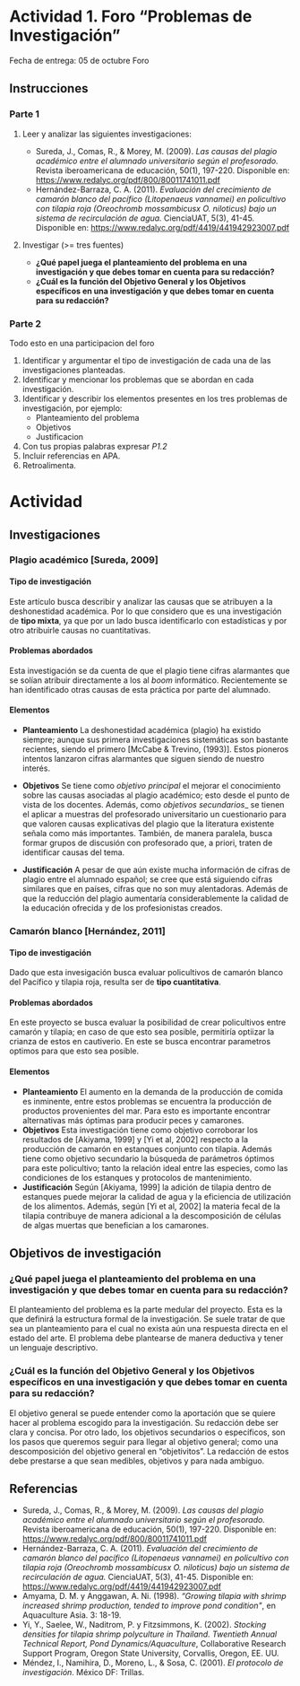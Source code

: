
# Actividad 1. Foro “Problemas de Investigación”

Fecha de entrega: 05 de octubre
Foro

## Instrucciones

### Parte 1

 1. Leer y analizar las siguientes investigaciones:
 	+ Sureda, J., Comas, R., & Morey, M. (2009). _Las causas del plagio académico entre el alumnado universitario según el profesorado._ Revista iberoamericana de educación, 50(1), 197-220. Disponible en: <https://www.redalyc.org/pdf/800/80011741011.pdf>
 	+ Hernández-Barraza, C. A. (2011). _Evaluación del crecimiento de camarón blanco del pacífico (Litopenaeus vannamei) en policultivo con tilapia roja (Oreochromb mossambicusx O. niloticus) bajo un sistema de recirculación de agua._ CienciaUAT, 5(3), 41-45. Disponible en: <https://www.redalyc.org/pdf/4419/441942923007.pdf>
 
 2. Investigar (>= tres fuentes) 
 	- __¿Qué papel juega el planteamiento del problema en una investigación y que debes tomar en cuenta para su redacción?__ 
 	- __¿Cuál es la función del Objetivo General y los Objetivos específicos en una investigación y que debes tomar en cuenta para su redacción?__
 	
### Parte 2

Todo esto en una participacion del foro

 1. Identificar y argumentar el tipo de investigación de cada una de las investigaciones planteadas.
 2. Identificar y mencionar los problemas que se abordan en cada investigación.
 3. Identificar y describir los elementos presentes en los tres problemas de investigación, por
ejemplo:
 	- Planteamiento del problema
 	- Objetivos
 	- Justificacion
 4. Con tus propias palabras expresar _P1.2_
 5. Incluir referencias en APA.
 6. Retroalimenta.
 
 
# Actividad

## Investigaciones

### Plagio académico [Sureda, 2009]

#### Tipo de investigación
Este artículo busca describir y analizar las causas que se atribuyen a la deshonestidad académica. Por lo que considero que es una investigación de __tipo mixta__, ya que por un lado busca identificarlo con estadísticas y por otro atribuirle causas no cuantitativas.


#### Problemas abordados
Esta investigación se da cuenta de que el plagio tiene cifras alarmantes que se solían atribuir directamente a los al _boom_ informático. Recientemente se han identificado otras causas de esta práctica por parte del alumnado.


#### Elementos

- __Planteamiento__ La deshonestidad académica (plagio) ha existido siempre; aunque sus primera investigaciones sistemáticas son bastante recientes, siendo el primero [McCabe & Trevino,  (1993)]. Estos pioneros intentos lanzaron cifras alarmantes que siguen siendo de nuestro interés.

- __Objetivos__ Se tiene como _objetivo principal_ el mejorar el conocimiento sobre las causas asociadas al plagio académico; esto desde el punto de vista de los docentes. Además, como _objetivos secundarios__ se tienen el aplicar a muestras del profesorado universitario un cuestionario para que valoren causas explicativas del plagio que la literatura existente señala  como  más  importantes. También, de manera paralela, busca formar grupos de discusión con profesorado que, a priori, traten de identificar causas del tema.

- __Justificación__ A pesar de que aún existe mucha información de cifras de plagio entre el alumnado español; se cree que está siguiendo cifras similares que en países, cifras que no son muy alentadoras. Además de que la reducción del plagio aumentaría considerablemente la calidad de la educación ofrecida y de los profesionistas creados.



### Camarón blanco [Hernández, 2011]

#### Tipo de investigación
Dado que esta invesigación busca evaluar policultivos de camarón blanco del Pacífico y tilapia roja, resulta ser de __tipo cuantitativa__.

#### Problemas abordados
En este proyecto se busca evaluar la posibilidad de crear policultivos entre camarón y tilapia; en caso de que esto sea posible, permitiría optiizar la crianza de estos en cautiverio. En este se busca encontrar parametros optimos para que esto sea posible.

#### Elementos

- __Planteamiento__ El aumento en la demanda de la producción de comida es inminente, entre estos problemas se encuentra la producción de productos provenientes del mar. Para esto es importante encontrar alternativas más óptimas para producir peces y camarones.
- __Objetivos__ Esta investigación tiene como objetivo corroborar los resultados de [Akiyama, 1999] y [Yi et al, 2002] respecto a la producción de camarón en estanques conjunto con tilapia. Además tiene como objetivo secundario la búsqueda de parámetros óptimos para este policultivo; tanto la relación ideal entre las especies, como las condiciones de los estanques y protocolos de mantenimiento.
- __Justificación__ Según [Akiyama, 1999] la adición de tilapia dentro de estanques puede mejorar la calidad de agua y la eficiencia de utilización de los alimentos. Además, según [Yi et al, 2002] la materia fecal de la tilapia contribuye de manera adicional a la descomposición de células de algas muertas que benefician a los camarones.






## Objetivos de investigación


### ¿Qué papel juega el planteamiento del problema en una investigación y que debes tomar en cuenta para su redacción?

El planteamiento del problema es la parte medular del proyecto. Esta es la que definirá la estructura formal de la investigación. Se suele tratar de que sea un planteamiento para el cual no exista aún una respuesta directa en el estado del arte. El problema debe plantearse de manera deductiva y tener un lenguaje descriptivo.



### ¿Cuál es la función del Objetivo General y los Objetivos específicos en una investigación y que debes tomar en cuenta para su redacción?

El objetivo general se puede entender como la aportación que se quiere hacer al problema escogido para la investigación. Su redacción debe ser clara y concisa.
Por otro lado, los objetivos secundarios o específicos, son los pasos que queremos seguir para llegar al objetivo general; como una descomposición del objetivo general en “objetivitos”. La redacción de estos debe prestarse a que sean medibles, objetivos y para nada ambiguo.


 	

## Referencias

 - Sureda, J., Comas, R., & Morey, M. (2009). _Las causas del plagio académico entre el alumnado universitario según el profesorado._ Revista iberoamericana de educación, 50(1), 197-220. Disponible en: <https://www.redalyc.org/pdf/800/80011741011.pdf>
 - Hernández-Barraza, C. A. (2011). _Evaluación del crecimiento de camarón blanco del pacífico (Litopenaeus vannamei) en policultivo con tilapia roja (Oreochromb mossambicusx O. niloticus) bajo un sistema de recirculación de agua._ CienciaUAT, 5(3), 41-45. Disponible en: <https://www.redalyc.org/pdf/4419/441942923007.pdf>
 - Amyama, D. M. y Anggawan, A. Ni. (1998). _“Growing tilapia with shrimp increased shrimp production, tended to improve pond condition"_, en Aquaculture Asia. 3: 18-19.
 - Yi, Y., Saelee, W., Naditrom, P. y Fitzsimmons, K. (2002). _Stocking densities for tilapia shrimp polyculture in Thailand. Twentieth Annual Technical Report, Pond Dynamics/Aquaculture_, Collaborative Research Support Program, Oregon State University, Corvallis, Oregon, EE. UU.
 - Méndez, I., Namihira, D., Moreno, L., & Sosa, C. (2001). _El protocolo de investigación_. México DF: Trillas.

